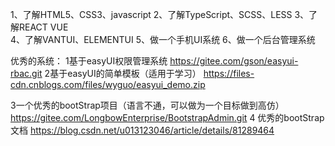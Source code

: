 1、了解HTML5、CSS3、javascript
2、了解TypeScript、SCSS、LESS
3、了解REACT  VUE  
4、了解VANTUI、ELEMENTUI 
5、做一个手机UI系统
6、做一个后台管理系统

优秀的系统：
1基于easyUI权限管理系统  https://gitee.com/gson/easyui-rbac.git
2基于easyUI的简单模板（适用于学习） https://files-cdn.cnblogs.com/files/wyguo/easyui_demo.zip


3一个优秀的bootStrap项目（语言不通，可以做为一个目标做到高仿）  https://gitee.com/LongbowEnterprise/BootstrapAdmin.git
4 优秀的bootStrap文档  https://blog.csdn.net/u013123046/article/details/81289464